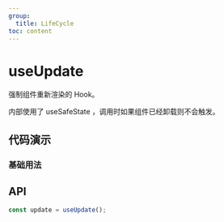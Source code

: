 ```yaml
---
group:
  title: LifeCycle
toc: content
---
```


# useUpdate

强制组件重新渲染的 Hook。

内部使用了 useSafeState ，调用时如果组件已经卸载则不会触发。

## 代码演示

### 基础用法

<code src="./demos/Demo1.tsx"></code>

## API

```typescript
const update = useUpdate();
```
